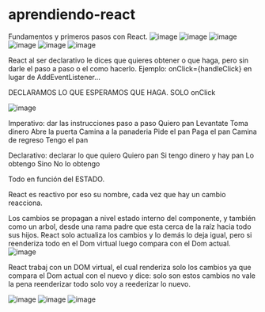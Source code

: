 # aprendiendo-react
Fundamentos y primeros pasos con React.
![image](https://github.com/user-attachments/assets/b8fcaf90-d8b6-4151-a39a-9d8383889f2c)
![image](https://github.com/user-attachments/assets/663bdef1-c9cb-4469-977f-b35caab2bd30)
![image](https://github.com/user-attachments/assets/4570a4eb-eccc-41dc-8343-c01689603e09)
![image](https://github.com/user-attachments/assets/6dc04d28-c30e-4932-b842-7fdc10659f4e)
![image](https://github.com/user-attachments/assets/2cd4b645-d2f1-48a2-a43f-5cd06be019fa)
![image](https://github.com/user-attachments/assets/1f05e6d4-1896-4762-bae4-b32a42d13898)

React al ser declarativo le dices que quieres obtener o que haga, pero sin darle el paso a paso o el como hacerlo.  Ejemplo: onClick={handleClick} en lugar de AddEventListener...

DECLARAMOS LO QUE ESPERAMOS QUE HAGA. SOLO onClick

![image](https://github.com/user-attachments/assets/f205f77b-df73-4699-9869-8d59ec0c9216)

Imperativo: dar las instrucciones paso a paso
  Quiero pan
    Levantate
    Toma dinero
    Abre la puerta
    Camina a la panaderia
    Pide el pan
    Paga el pan
    Camina de regreso
    Tengo el pan

Declarativo: declarar lo que quiero
  Quiero pan
    Si tengo dinero y hay pan
      Lo obtengo
    Sino
      No lo obtengo

Todo en función del ESTADO.

React es reactivo por eso su nombre, cada vez que hay un cambio reacciona.

Los cambios se propagan a nivel estado interno del componente, y también como un arbol, desde una rama padre que esta cerca de la raíz hacia todo sus hijos. React solo actualiza los cambios y lo demás lo deja igual, pero si reenderiza todo en el Dom virtual luego compara con el Dom actual.
![image](https://github.com/user-attachments/assets/762161b2-0a7e-4e8f-8736-62e49fc7d73e)

React trabaj con un DOM virtual, el cual renderiza solo los cambios ya que compara el Dom actual con el nuevo y dice: solo son estos cambios no vale la pena reenderizar todo solo voy a reederizar lo nuevo.

![image](https://github.com/user-attachments/assets/d628f9d3-7dac-43a5-9c6b-61698feba05f)
![image](https://github.com/user-attachments/assets/88613695-d586-40e8-b338-8f32f0402289)
![image](https://github.com/user-attachments/assets/6794743d-24fa-49de-b3d7-a47ad6f2f4b4)


